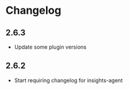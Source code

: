 # Changelog

## 2.6.3
* Update some plugin versions

## 2.6.2
* Start requiring changelog for insights-agent
